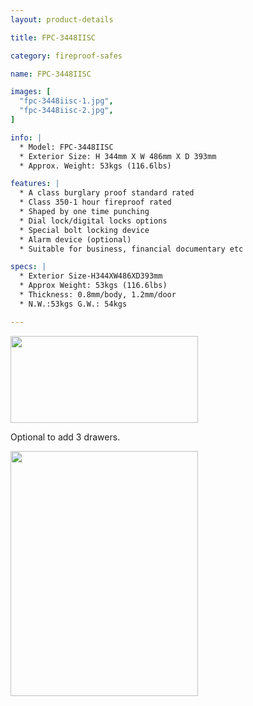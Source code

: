 ```yaml
---
layout: product-details

title: FPC-3448IISC

category: fireproof-safes

name: FPC-3448IISC

images: [
  "fpc-3448iisc-1.jpg",
  "fpc-3448iisc-2.jpg",
]

info: |
  * Model: FPC-3448IISC
  * Exterior Size: H 344mm X W 486mm X D 393mm
  * Approx. Weight: 53kgs (116.6lbs)

features: |
  * A class burglary proof standard rated
  * Class 350-1 hour fireproof rated
  * Shaped by one time punching
  * Dial lock/digital locks options
  * Special bolt locking device
  * Alarm device (optional)
  * Suitable for business, financial documentary etc

specs: |
  * Exterior Size-H344XW486XD393mm
  * Approx Weight: 53kgs (116.6lbs)
  * Thickness: 0.8mm/body, 1.2mm/door
  * N.W.:53kgs G.W.: 54kgs

---
```


<img alt="" src="{IMAGE_CDN}/fpc-3448iisc-3.jpg" style="width: 300px; height: 139px;" />

Optional to add 3 drawers.

<img alt="" src="{IMAGE_CDN}/fpc-3448iisc-4.jpg" style="width: 300px; height: 392px;" />
